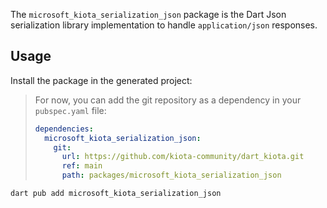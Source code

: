 The `microsoft_kiota_serialization_json` package is the Dart Json serialization library implementation to
handle `application/json` responses.

## Usage

Install the package in the generated project:

> For now, you can add the git repository as a dependency in your `pubspec.yaml` file:
>
> ```yaml
> dependencies:
>   microsoft_kiota_serialization_json:
>     git:
>       url: https://github.com/kiota-community/dart_kiota.git
>       ref: main
>       path: packages/microsoft_kiota_serialization_json
> ```

```bash
dart pub add microsoft_kiota_serialization_json
```
